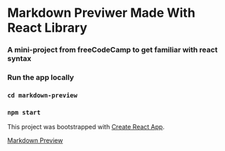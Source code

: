# Markdown Previwer Made With React Library

### A mini-project from freeCodeCamp to get familiar with react syntax

### Run the app locally 

### `cd markdown-preview`
### `npm start`

This project was bootstrapped with [Create React App](https://github.com/facebook/create-react-app).

[Markdown Preview](https://goatmil2k.github.io/markdown-preview/)